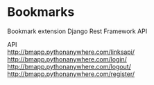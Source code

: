 # Bookmarks
Bookmark extension Django Rest Framework API

API
<br>
http://bmapp.pythonanywhere.com/linksapi/    
http://bmapp.pythonanywhere.com/login/
<br>
http://bmapp.pythonanywhere.com/logout/
<br>
http://bmapp.pythonanywhere.com/register/
